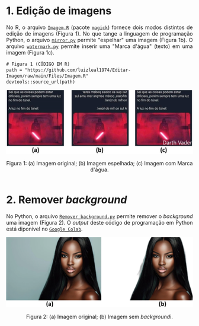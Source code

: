 # 1. Edição de imagens

<p align="justify">No R, o arquivo <a target='_blank' rel='noopener noreferrer' href='https://github.com/luizleal1974/Editar-Imagem/blob/main/Files/Imagem.R'><code>Imagem.R</code></a> (pacote <code><a target='_blank' rel='noopener noreferrer' href='https://cran.r-project.org/web/packages/magick/vignettes/intro.html'>magick</a></code>) fornece dois modos distintos de edição de imagens (Figura 1). No que tange a linguagem de programação Python, o arquivo <a target='_blank' rel='noopener noreferrer' href='https://github.com/luizleal1974/Editar-Imagem/blob/main/Files/mirror.py'><code>mirror.py</code></a> permite "espelhar" uma imagem (Figura 1b). O arquivo <a target='_blank' rel='noopener noreferrer' href='https://github.com/luizleal1974/Editar-Imagem/blob/main/Files/watermark.py'><code>watermark.py</code></a> permite inserir uma "Marca d'água" (texto) em uma imagem (Figura 1c).</p>

```{r}
# Figura 1 (CÓDIGO EM R)
path = "https://github.com/luizleal1974/Editar-Imagem/raw/main/Files/Imagem.R"
devtools::source_url(path)
```

<p align="center"><img src="/Files/Figura_1.png" alt="Drawing"/></p>

<div align="center">Figura 1: (a) Imagem original; (b) Imagem espelhada; (c) Imagem com Marca d'água.</div>

</br>



# 2. Remover <i>background</i>

<p align="justify">No Python, o arquivo <a target='_blank' rel='noopener noreferrer' href='https://github.com/luizleal1974/Editar-Imagem/blob/main/Files/Remover_background.py'><code>Remover_background.py</code></a> permite remover o <i>background</i> uma imagem (Figura 2). O <i>output</i> deste código de programação em Python está diponível no <a target='_blank' rel='noopener noreferrer' href='https://colab.research.google.com/drive/1NZuwI4ByQMWQ1V8oxFsxFypGr98Q_uOD?usp=sharing'><code>Google Colab</code></a>.</p>

<p align="center"><img src="/Files/Figura_2.png" alt="Drawing"/></p>

<div align="center">Figura 2: (a) Imagem original; (b) Imagem sem <i>background</i>i.</div>

</br>


